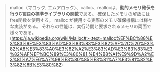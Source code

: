 >malloc（マロック, エムアロック）、calloc、reallocは、**動的メモリ確保を行うC言語の標準ライブラリの関数**である。 確保したメモリの解放にはfree関数を使用する。 malloc が使用する実際のメモリ確保機構には様々な実装がある。 それらの性能は、実行時間と要求されるメモリの両面で様々である。(https://ja.wikipedia.org/wiki/Malloc#:~:text=malloc%EF%BC%88%E3%83%9E%E3%83%AD%E3%83%83%E3%82%AF%2C%20%E3%82%A8%E3%83%A0%E3%82%A2%E3%83%AD%E3%83%83%E3%82%AF%EF%BC%89%E3%80%81,%E4%B8%A1%E9%9D%A2%E3%81%A7%E6%A7%98%E3%80%85%E3%81%A7%E3%81%82%E3%82%8B%E3%80%82)